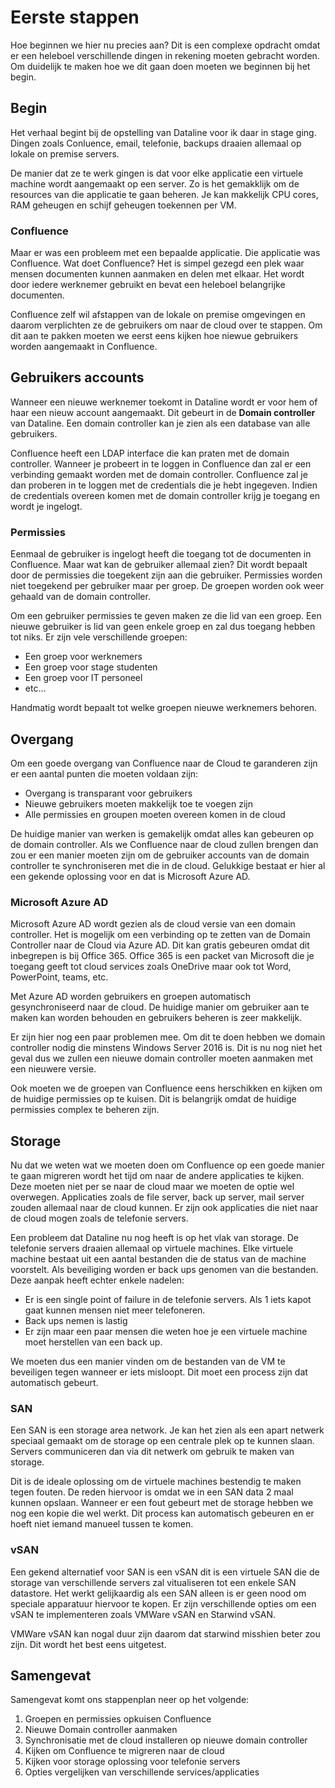 # Eerste stappen

Hoe beginnen we hier nu precies aan? Dit is een complexe opdracht omdat er een heleboel verschillende dingen in rekening moeten gebracht worden. Om duidelijk te maken hoe we dit gaan doen moeten we beginnen bij het begin.

## Begin

Het verhaal begint bij de opstelling van Dataline voor ik daar in stage ging. Dingen zoals Conluence, email, telefonie, backups draaien allemaal op lokale on premise servers. 

De manier dat ze te werk gingen is dat voor elke applicatie een virtuele machine wordt aangemaakt op een server. Zo is het gemakklijk om de resources van die applicatie te gaan beheren. Je kan makkelijk CPU cores, RAM geheugen en schijf geheugen toekennen per VM.

### Confluence

Maar er was een probleem met een bepaalde applicatie. Die applicatie was Confluence. Wat doet Confluence? Het is simpel gezegd een plek waar mensen documenten kunnen aanmaken en delen met elkaar. Het wordt door iedere werknemer gebruikt en bevat een heleboel belangrijke documenten. 

Confluence zelf wil afstappen van de lokale on premise omgevingen en daarom verplichten ze de gebruikers om naar de cloud over te stappen. Om dit aan te pakken moeten we eerst eens kijken hoe niewue gebruikers worden aangemaakt in Confluence.

## Gebruikers accounts

Wanneer een nieuwe werknemer toekomt in Dataline wordt er voor hem of haar een nieuw account aangemaakt. Dit gebeurt in de **Domain controller** van Dataline. Een domain controller kan je zien als een database van alle gebruikers.  

Confluence heeft een LDAP interface die kan praten met de domain controller. Wanneer je probeert in te loggen in Confluence dan zal er een verbinding gemaakt worden met de domain controller. Confluence zal je dan proberen in te loggen met de credentials die je hebt ingegeven. Indien de credentials overeen komen met de domain controller krijg je toegang en wordt je ingelogt.


### Permissies

Eenmaal de gebruiker is ingelogt heeft die toegang tot de documenten in Confluence. Maar wat kan de gebruiker allemaal zien? Dit wordt bepaalt door de permissies die toegekent zijn aan die gebruiker. Permissies worden niet toegekend per gebruiker maar per groep. De groepen worden ook weer gehaald van de domain controller. 

Om een gebruiker permissies te geven maken ze die lid van een groep. Een nieuwe gebruiker is lid van geen enkele groep en zal dus toegang hebben tot niks. Er zijn vele verschillende groepen:

- Een groep voor werknemers
- Een groep voor stage studenten
- Een groep voor IT personeel
- etc...

Handmatig wordt bepaalt tot welke groepen nieuwe werknemers behoren. 

## Overgang

Om een goede overgang van Confluence naar de Cloud te garanderen zijn er een aantal punten die moeten voldaan zijn:

- Overgang is transparant voor gebruikers
- Nieuwe gebruikers moeten makkelijk toe te voegen zijn
- Alle permissies en groupen moeten overeen komen in de cloud

De huidige manier van werken is gemakelijk omdat alles kan gebeuren op de domain controller. Als we Confluence naar de cloud zullen brengen dan zou er een manier moeten zijn om de gebruiker accounts van de domain controller te synchroniseren met die in de cloud. Gelukkige bestaat er hier al een gekende oplossing voor en dat is Microsoft Azure AD.

### Microsoft Azure AD

Microsoft Azure AD wordt gezien als de cloud versie van een domain controller. Het is mogelijk om een verbinding op te zetten van de Domain Controller naar de Cloud via Azure AD. Dit kan gratis gebeuren omdat dit inbegrepen is bij Office 365. Office 365 is een packet van Microsoft die je toegang geeft tot cloud services zoals OneDrive maar ook tot Word, PowerPoint, teams, etc.

Met Azure AD worden gebruikers en groepen automatisch gesynchroniseerd naar de cloud. De huidige manier om gebruiker aan te maken kan worden behouden en gebruikers beheren is zeer makkelijk. 

Er zijn hier nog een paar problemen mee. Om dit te doen hebben we domain controller nodig die minstens Windows Server 2016 is. Dit is nu nog niet het geval dus we zullen een nieuwe domain controller moeten aanmaken met een nieuwere versie.

Ook moeten we de groepen van Confluence eens herschikken en kijken om de huidige permissies op te kuisen. Dit is belangrijk omdat de huidige permissies complex te beheren zijn.

## Storage

Nu dat we weten wat we moeten doen om Confluence op een goede manier te gaan migreren wordt het tijd om naar de andere applicaties te kijken. Deze moeten niet per se naar de cloud maar we moeten de optie wel overwegen. Applicaties zoals de file server, back up server, mail server zouden allemaal naar de cloud kunnen. Er zijn ook applicaties die niet naar de cloud mogen zoals de telefonie servers.

Een probleem dat Dataline nu nog heeft is op het vlak van storage. De telefonie servers draaien allemaal op virtuele machines. Elke virtuele machine bestaat uit een aantal bestanden die de status van de machine voorstelt. Als beveiliging worden er back ups genomen van die bestanden. Deze aanpak heeft echter enkele nadelen:

- Er is een single point of failure in de telefonie servers. Als 1 iets kapot gaat kunnen mensen niet meer telefoneren.
- Back ups nemen is lastig
- Er zijn maar een paar mensen die weten hoe je een virtuele machine moet herstellen van een back up.

We moeten dus een manier vinden om de bestanden van de VM te beveiligen tegen wanneer er iets misloopt. Dit moet een process zijn dat automatisch gebeurt.

### SAN

Een SAN is een storage area network. Je kan het zien als een apart netwerk speciaal gemaakt om de storage op een centrale plek op te kunnen slaan. Servers communiceren dan via dit netwerk om gebruik te maken van storage.

Dit is de ideale oplossing om de virtuele machines bestendig te maken tegen fouten. De reden hiervoor is omdat we in een SAN data 2 maal kunnen opslaan. Wanneer er een fout gebeurt met de storage hebben we nog een kopie die wel werkt. Dit process kan automatisch gebeuren en er hoeft niet iemand manueel tussen te komen.

### vSAN

Een gekend alternatief voor SAN is een vSAN dit is een virtuele SAN die de storage van verschillende servers zal vitualiseren tot een enkele SAN datastore. Het werkt gelijkaardig als een SAN alleen is er geen nood om speciale apparatuur hiervoor te kopen. Er zijn verschillende opties om een vSAN te implementeren zoals VMWare vSAN en Starwind vSAN.

VMWare vSAN kan nogal duur zijn daarom dat starwind misshien beter zou zijn. Dit wordt het best eens uitgetest.

## Samengevat

Samengevat komt ons stappenplan neer op het volgende:

1. Groepen en permissies opkuisen Confluence
2. Nieuwe Domain controller aanmaken
4. Synchronisatie met de cloud installeren op nieuwe domain controller
5. Kijken om Confluence te migreren naar de cloud
6. Kijken voor storage oplossing voor telefonie servers
7. Opties vergelijken van verschillende services/applicaties